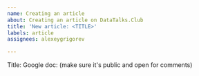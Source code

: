 ```yaml
---
name: Creating an article
about: Creating an article on DataTalks.Club
title: 'New article: <TITLE>'
labels: article
assignees: alexeygrigorev

---
```


Title: <Name of the article> 
Google doc: <Url of the google doc> (make sure it's public and open for comments)

